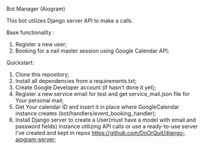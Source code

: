 Bot Manager (Aiogram)

This bot utilizes Django server API to make a calls.

Base functionality :

1) Register a new user;
2) Booking for a nail master session using Google Calendar API;


Quickstart:

1) Clone this repository;
2) Install all dependencies from a requirements.txt;
3) Create Google Developer account (if hasn't done it yet);
4) Register a new service email for test and get service_mail.json file for Your personal mail;
5) Get Your calendar ID and insert it in place where GoogleCalendar instance creates (bot/handlers/event_booking_handler);
6) Install Django server to create a User(must have a model with email and password fields) instance utilizing API calls or use a ready-to-use server I've created and kept in repos https://github.com/DoOrQuit/django-aiogram-server;
